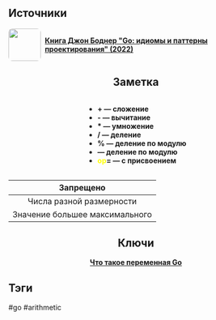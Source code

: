 <h2 align="left">Источники</h2>
<div style="text-align: left">
	<ul style="padding: 0; list-style-type: none; display: flex; flex-direction: column; align-items: left;">
		<li style="display: flex; align-items: center">
			<img
			style="border-radius: 8px; margin-right: 8px; width: 64px; height: 64px; object-fit: cover"
			src="https://sun9-12.userapi.com/impg/AvCGOlah4o7UhSXgysq7X4NJIi72XXjksOos3Q/45XBVuWEKXE.jpg?size=467x660&quality=95&sign=8518ce7b583fb840ea3d1887485f955c&type=album" />
			<strong><a href="https://vk.com/wall-200520393_325">Книга Джон Боднер "Go: идиомы и паттерны проектирования" (2022)</a></strong>
	    </li>
	</ul>
</div>
<h2 align="center">Заметка</h2>
<div style="text-align: center;">
	<ul style="display: inline-block; text-align: left;">
		<li><strong>+ — сложение</strong></li>
		<li><strong>- — вычитание</strong></li>
		<li><strong>* — умножение</strong></li>
		<li><strong>/ — деление</strong></li>
		<li><strong>% — деление по модулю</strong></li>
		<li><strong> — деление по модулю</strong></li>
		<li><strong><span style="color: #FFFF00">op</span>= — с присвоением</strong></li>
	</ul>
</div>
<table align="center">
	<thead>
		<tr><th>Запрещено</th></tr>
	</thead>
	<tbody align="center">
		<tr><td>Числа разной размерности</td></tr>
		<tr><td>Значение большее максимального</td></tr>
	</tbody>
</table>
<h2 align="center">Ключи</h2>
<div style="display: flex; align-items: flex-start;">
	<ul style="list-style-type: none; margin: 0; padding: 0; text-align: center; flex-grow: 1;">
		<li><strong><a href="obsidian://open?file=Go/Variables/Что такое переменная Go">Что такое переменная Go</a></strong></li>
	</ul>
</div>
<h2 align="left">Тэги</h2>
#go #arithmetic